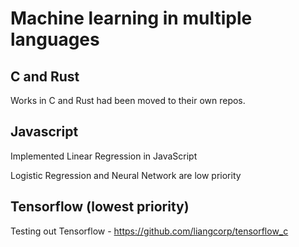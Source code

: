 # Machine learning in multiple languages

## C and Rust

Works in C and Rust had been moved to their own repos.

## Javascript

Implemented Linear Regression in JavaScript

Logistic Regression and Neural Network are low priority

## Tensorflow (lowest priority)

Testing out Tensorflow - https://github.com/liangcorp/tensorflow_c
